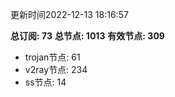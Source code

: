 更新时间2022-12-13 18:16:57

**总订阅: 73**
**总节点: 1013**
**有效节点: 309**
- trojan节点: 61
- v2ray节点: 234
- ss节点: 14
